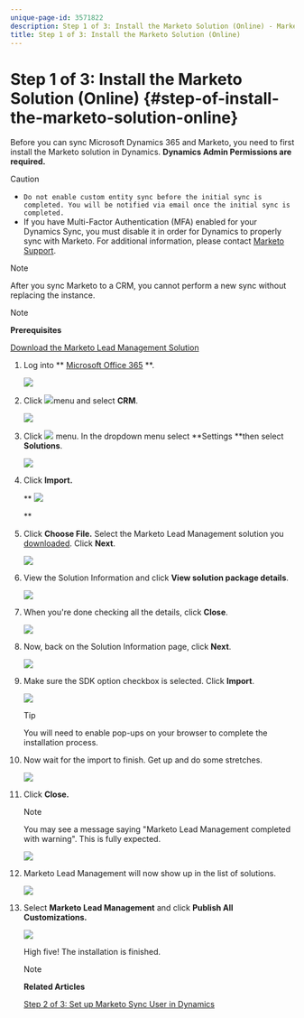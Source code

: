 ```yaml
---
unique-page-id: 3571822
description: Step 1 of 3: Install the Marketo Solution (Online) - Marketo Docs - Product Documentation
title: Step 1 of 3: Install the Marketo Solution (Online)
---
```


# Step 1 of 3: Install the Marketo Solution (Online) {#step-of-install-the-marketo-solution-online}

Before you can sync Microsoft Dynamics 365 and Marketo, you need to first install the Marketo solution in Dynamics. **Dynamics Admin Permissions are required.**

>[!CAUTION]
>
>* `Do not enable custom entity sync before the initial sync is completed. You will be notified via email once the initial sync is completed.`
>* If you have Multi-Factor Authentication (MFA) enabled for your Dynamics Sync, you must disable it in order for Dynamics to properly sync with Marketo. For additional information, please contact [Marketo Support](http://nation.marketo.com/community/support_solutions).
>

>[!NOTE]
>
>After you sync Marketo to a CRM, you cannot perform a new sync without replacing the instance.

>[!NOTE]
>
>**Prerequisites**
>
>[Download the Marketo Lead Management Solution](../../../../../product-docs/crm-sync/microsoft-dynamics-sync/sync-setup/download-the-marketo-lead-management-solution.md)

1. Log into ** [Microsoft Office 365](https://login.microsoftonline.com/) **.

   ![](assets/image2015-3-16-15-3a58-3a55.png)

1. Click ![](assets/image2015-3-16-16-3a1-3a13.png)menu and select **CRM**.

   ![](assets/image2015-3-16-16-3a0-3a10.png)

1. Click ![](assets/image2015-5-13-10-3a5-3a8.png) menu. In the dropdown menu select **Settings **then select **Solutions**.

   ![](assets/image2015-5-13-10-3a4-3a1.png)

1. Click **Import.**

   ** ![](assets/image2015-3-19-8-3a34-3a8.png)

   **

1. Click **Choose File.** Select the Marketo Lead Management solution you [downloaded](../../../../../product-docs/crm-sync/microsoft-dynamics-sync/sync-setup/download-the-marketo-lead-management-solution.md). Click **Next**.

   ![](assets/image2015-10-9-14-3a44-3a14.png)

1. View the Solution Information and click **View solution package details**.

   ![](assets/image2015-10-9-15-3a4-3a16.png)

1. When you're done checking all the details, click **Close**.

   ![](assets/image2015-10-9-14-3a57-3a3.png)

1. Now, back on the Solution Information page, click **Next**.

   ![](assets/image2015-10-9-14-3a59-3a24.png)

1. Make sure the SDK option checkbox is selected. Click **Import**.

   ![](assets/image2015-10-9-15-3a7-3a12.png)

   >[!TIP]
   >
   >You will need to enable pop-ups on your browser to complete the installation process.

1. Now wait for the import to finish. Get up and do some stretches.

   ![](assets/image2015-3-11-11-3a34-3a9.png)

1. Click **Close.**

   >[!NOTE]
   >
   >You may see a message saying "Marketo Lead Management completed with warning". This is fully expected.

   ![](assets/image2015-3-13-9-3a54-3a39.png)

1. Marketo Lead Management will now show up in the list of solutions.

   ![](assets/image2015-3-19-8-3a40-3a38.png)

1. Select **Marketo Lead Management** and click **Publish All Customizations.**

   ![](assets/image2015-3-19-8-3a41-3a21.png)

   High five! The installation is finished.

   >[!NOTE]
   >
   >**Related Articles**
   >
   >
   >[Step 2 of 3: Set up Marketo Sync User in Dynamics](step-2-of-3-set-up-marketo-sync-user-in-dynamics.md)

